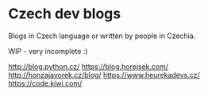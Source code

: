 Czech dev blogs
===============

Blogs in Czech language or written by people in Czechia.

WIP - very incomplete :)

http://blog.python.cz/
https://blog.horejsek.com/
http://honzajavorek.cz/blog/
https://www.heurekadevs.cz/
https://code.kiwi.com/
